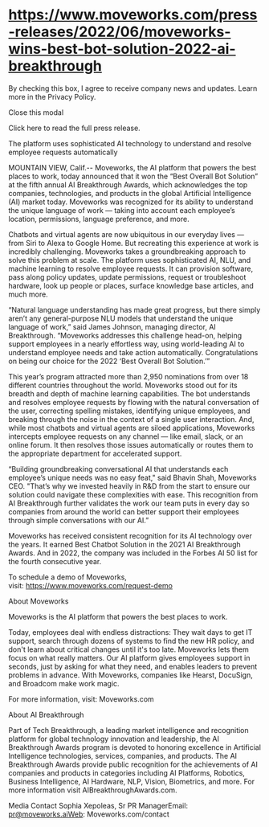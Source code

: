 # https://www.moveworks.com/press-releases/2022/06/moveworks-wins-best-bot-solution-2022-ai-breakthrough

By checking this box, I agree to receive company news and updates. Learn more in the Privacy Policy.







  Close this modal
  


Click here to read the full press release.

The platform uses sophisticated AI technology to understand and resolve employee requests automatically

MOUNTAIN VIEW, Calif.-- Moveworks, the AI platform that powers the best places to work, today announced that it won the “Best Overall Bot Solution” at the fifth annual AI Breakthrough Awards, which acknowledges the top companies, technologies, and products in the global Artificial Intelligence (AI) market today. Moveworks was recognized for its ability to understand the unique language of work — taking into account each employee’s location, permissions, language preference, and more.

Chatbots and virtual agents are now ubiquitous in our everyday lives — from Siri to Alexa to Google Home. But recreating this experience at work is incredibly challenging. Moveworks takes a groundbreaking approach to solve this problem at scale. The platform uses sophisticated AI, NLU, and machine learning to resolve employee requests. It can provision software, pass along policy updates, update permissions, request or troubleshoot hardware, look up people or places, surface knowledge base articles, and much more.

“Natural language understanding has made great progress, but there simply aren’t any general-purpose NLU models that understand the unique language of work,” said James Johnson, managing director, AI Breakthrough. “Moveworks addresses this challenge head-on, helping support employees in a nearly effortless way, using world-leading AI to understand employee needs and take action automatically. Congratulations on being our choice for the 2022 ‘Best Overall Bot Solution.’”

This year’s program attracted more than 2,950 nominations from over 18 different countries throughout the world. Moveworks stood out for its breadth and depth of machine learning capabilities. The bot understands and resolves employee requests by flowing with the natural conversation of the user, correcting spelling mistakes, identifying unique employees, and breaking through the noise in the context of a single user interaction. And, while most chatbots and virtual agents are siloed applications, Moveworks intercepts employee requests on any channel — like email, slack, or an online forum. It then resolves those issues automatically or routes them to the appropriate department for accelerated support.

“Building groundbreaking conversational AI that understands each employee’s unique needs was no easy feat," said Bhavin Shah, Moveworks CEO. "That’s why we invested heavily in R&D from the start to ensure our solution could navigate these complexities with ease. This recognition from AI Breakthrough further validates the work our team puts in every day so companies from around the world can better support their employees through simple conversations with our AI.”

Moveworks has received consistent recognition for its AI technology over the years. It earned Best Chatbot Solution in the 2021 AI Breakthrough Awards. And in 2022, the company was included in the Forbes AI 50 list for the fourth consecutive year.

To schedule a demo of Moveworks, visit: https://www.moveworks.com/request-demo

About Moveworks

Moveworks is the AI platform that powers the best places to work.

Today, employees deal with endless distractions: They wait days to get IT support, search through dozens of systems to find the new HR policy, and don't learn about critical changes until it's too late. Moveworks lets them focus on what really matters. Our AI platform gives employees support in seconds, just by asking for what they need, and enables leaders to prevent problems in advance. With Moveworks, companies like Hearst, DocuSign, and Broadcom make work magic.

For more information, visit: Moveworks.com

About AI Breakthrough

Part of Tech Breakthrough, a leading market intelligence and recognition platform for global technology innovation and leadership, the AI Breakthrough Awards program is devoted to honoring excellence in Artificial Intelligence technologies, services, companies, and products. The AI Breakthrough Awards provide public recognition for the achievements of AI companies and products in categories including AI Platforms, Robotics, Business Intelligence, AI Hardware, NLP, Vision, Biometrics, and more. For more information visit AIBreakthroughAwards.com.

Media Contact Sophia Xepoleas, Sr PR ManagerEmail: pr@moveworks.aiWeb: Moveworks.com/contact 

